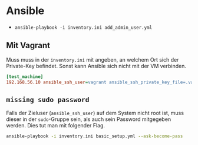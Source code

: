 # Ansible 

-   `ansible-playbook -i inventory.ini add_admin_user.yml`

## Mit Vagrant 

Muss muss in der `inventory.ini` mit angeben, an welchem Ort sich der
Private-Key befindet. Sonst kann Ansible sich nicht mit der VM
verbinden.

``` ini
[test_machine]
192.168.56.10 ansible_ssh_user=vagrant ansible_ssh_private_key_file=.vagrant/machines/default/virtualbox/private_key
```

## `missing sudo password` 

Falls der Zieluser (`ansible_ssh_user`) auf dem System nicht root ist,
muss dieser in der `sudo`-Gruppe sein, als auch sein Password mitgegeben
werden. Dies tut man mit folgender Flag.

``` bash
ansible-playbook -i inventory.ini basic_setup.yml --ask-become-pass
```
